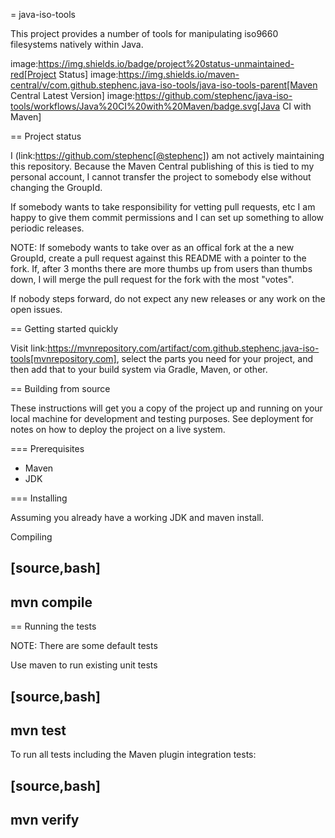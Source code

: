 = java-iso-tools

This project provides a number of tools for manipulating iso9660 filesystems natively within Java.

image:https://img.shields.io/badge/project%20status-unmaintained-red[Project Status]
image:https://img.shields.io/maven-central/v/com.github.stephenc.java-iso-tools/java-iso-tools-parent[Maven Central Latest Version]
image:https://github.com/stephenc/java-iso-tools/workflows/Java%20CI%20with%20Maven/badge.svg[Java CI with Maven]

== Project status

I (link:https://github.com/stephenc[@stephenc]) am not actively maintaining this repository.
Because the Maven Central publishing of this is tied to my personal account, I cannot transfer the project to somebody else without changing the GroupId.

If somebody wants to take responsibility for vetting pull requests, etc I am happy to give them commit permissions and I can set up something to allow periodic releases.

NOTE: If somebody wants to take over as an offical fork at the a new GroupId, create a pull request against this README with a pointer to the fork. 
If, after 3 months there are more thumbs up from users than thumbs down, I will merge the pull request for the fork with the most "votes".

If nobody steps forward, do not expect any new releases or any work on the open issues.

== Getting started quickly

Visit link:https://mvnrepository.com/artifact/com.github.stephenc.java-iso-tools[mvnrepository.com], select the parts you need for your project, and then add that to your build system via Gradle, Maven, or other.

== Building from source

These instructions will get you a copy of the project up and running on your local machine for development and testing purposes.
See deployment for notes on how to deploy the project on a live system.

=== Prerequisites

* Maven
* JDK

=== Installing

Assuming you already have a working JDK and maven install.

Compiling

[source,bash]
----
mvn compile
----

== Running the tests

NOTE: There are some default tests

Use maven to run existing unit tests

[source,bash]
----
mvn test
----

To run all tests including the Maven plugin integration tests:

[source,bash]
----
mvn verify
----

